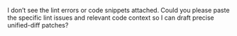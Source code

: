 I don’t see the lint errors or code snippets attached. Could you please paste the specific lint issues and relevant code context so I can draft precise unified-diff patches?